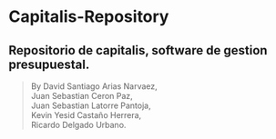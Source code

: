 # Capitalis-Repository
## Repositorio de capitalis, software de gestion presupuestal.
 > By David Santiago Arias Narvaez,<br/>
   Juan Sebastian Ceron Paz,<br/>
  Juan Sebastian Latorre Pantoja,<br/> 
  Kevin Yesid Castaño Herrera,<br/> 
  Ricardo Delgado Urbano.

